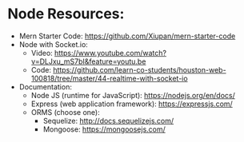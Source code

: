 # Node Resources:

* Mern Starter Code: https://github.com/Xiupan/mern-starter-code
* Node with Socket.io: 
  * Video: https://www.youtube.com/watch?v=DLJxu_mS7bI&feature=youtu.be
  * Code: https://github.com/learn-co-students/houston-web-100818/tree/master/44-realtime-with-socket-io
* Documentation:
  * Node JS (runtime for JavaScript): https://nodejs.org/en/docs/
  * Express (web application framework): https://expressjs.com/
  * ORMS (choose one):
    * Sequelize: http://docs.sequelizejs.com/
    * Mongoose: https://mongoosejs.com/